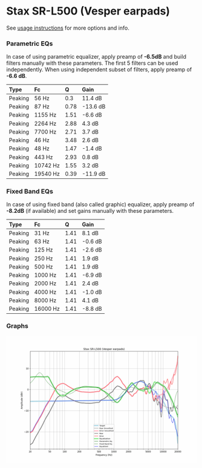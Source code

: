 # Stax SR-L500 (Vesper earpads)
See [usage instructions](https://github.com/jaakkopasanen/AutoEq#usage) for more options and info.

### Parametric EQs
In case of using parametric equalizer, apply preamp of **-6.5dB** and build filters manually
with these parameters. The first 5 filters can be used independently.
When using independent subset of filters, apply preamp of **-6.6 dB**.

| Type    | Fc       |    Q | Gain     |
|:--------|:---------|:-----|:---------|
| Peaking | 56 Hz    | 0.3  | 11.4 dB  |
| Peaking | 87 Hz    | 0.78 | -13.6 dB |
| Peaking | 1155 Hz  | 1.51 | -6.6 dB  |
| Peaking | 2264 Hz  | 2.88 | 4.3 dB   |
| Peaking | 7700 Hz  | 2.71 | 3.7 dB   |
| Peaking | 46 Hz    | 3.48 | 2.6 dB   |
| Peaking | 48 Hz    | 1.47 | -1.4 dB  |
| Peaking | 443 Hz   | 2.93 | 0.8 dB   |
| Peaking | 10742 Hz | 1.55 | 3.2 dB   |
| Peaking | 19540 Hz | 0.39 | -11.9 dB |

### Fixed Band EQs
In case of using fixed band (also called graphic) equalizer, apply preamp of **-8.2dB**
(if available) and set gains manually with these parameters.

| Type    | Fc       |    Q | Gain    |
|:--------|:---------|:-----|:--------|
| Peaking | 31 Hz    | 1.41 | 8.1 dB  |
| Peaking | 63 Hz    | 1.41 | -0.6 dB |
| Peaking | 125 Hz   | 1.41 | -2.6 dB |
| Peaking | 250 Hz   | 1.41 | 1.9 dB  |
| Peaking | 500 Hz   | 1.41 | 1.9 dB  |
| Peaking | 1000 Hz  | 1.41 | -6.9 dB |
| Peaking | 2000 Hz  | 1.41 | 2.4 dB  |
| Peaking | 4000 Hz  | 1.41 | -1.0 dB |
| Peaking | 8000 Hz  | 1.41 | 4.1 dB  |
| Peaking | 16000 Hz | 1.41 | -8.8 dB |

### Graphs
![](./Stax%20SR-L500%20(Vesper%20earpads).png)